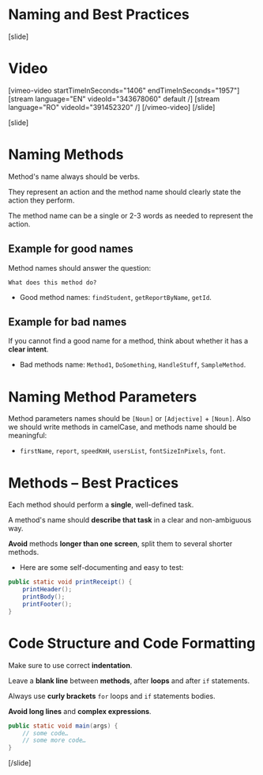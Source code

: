 # Naming and Best Practices

[slide]
# Video
[vimeo-video startTimeInSeconds="1406" endTimeInSeconds="1957"]
[stream language="EN" videoId="343678060" default /]
[stream language="RO" videoId="391452320"  /]
[/vimeo-video]
[/slide]


[slide]
# Naming Methods

Method's name always should be verbs.

They represent an action and the method name should clearly state the action they perform.

The method name can be a single or 2-3 words as needed to represent the action.

## Example for good names

Method names should answer the question:

`What does this method do?`

* Good method names: `findStudent`, `getReportByName`, `getId`.


## Example for bad names

If you cannot find a good name for a method, think about whether it has a **clear intent**.

* Bad methods name: `Method1`, `DoSomething`, `HandleStuff`, `SampleMethod`.

# Naming Method Parameters

Method parameters names should be `[Noun]` or `[Adjective]` + `[Noun]`. Also we should write methods in camelCase, and methods name should be meaningful:

* `firstName`, `report`, `speedKmH`, `usersList`, `fontSizeInPixels`, `font`.

# Methods – Best Practices

Each method should perform a **single**, well-defined task.

A method's name should **describe that task** in a clear and non-ambiguous way.

**Avoid** methods **longer than one screen**, split them to several shorter methods.

* Here are some self-documenting and easy to test:

```Java
public static void printReceipt() {
    printHeader();
    printBody();
    printFooter();
}
```

# Code Structure and Code Formatting

Make sure to use correct **indentation**.

Leave a **blank line** between **methods**, after **loops** and after `if` statements.

Always use **curly brackets** `for` loops and `if` statements bodies.

**Avoid long lines** and **complex expressions**.

```Java
public static void main(args) {
    // some code…
    // some more code…
}
```
[/slide]